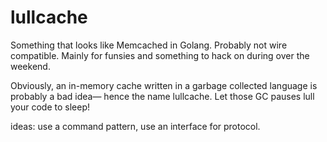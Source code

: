 # lullcache

Something that looks like Memcached in Golang. Probably not wire compatible. Mainly for funsies and something to hack on during over the weekend.

Obviously, an in-memory cache written in a garbage collected language is probably a bad idea— hence the name lullcache. Let those GC pauses lull your code to sleep!


ideas: use a command pattern, use an interface for protocol.
